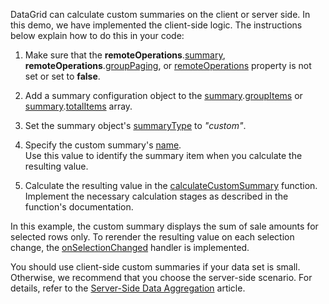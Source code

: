 DataGrid can calculate custom summaries on the client or server side. In this demo, we have implemented the client-side logic. The instructions below explain how to do this in your code:

1. Make sure that the **remoteOperations**.[summary](/Documentation/ApiReference/UI_Components/dxDataGrid/Configuration/remoteOperations/#summary), **remoteOperations**.[groupPaging](/Documentation/ApiReference/UI_Components/dxDataGrid/Configuration/remoteOperations/#groupPaging), or [remoteOperations](/Documentation/ApiReference/UI_Components/dxDataGrid/Configuration/remoteOperations/) property is not set or set to **false**.

1. Add a summary configuration object to the [summary](/Documentation/ApiReference/UI_Components/dxDataGrid/Configuration/summary/).[groupItems](/Documentation/ApiReference/UI_Components/dxDataGrid/Configuration/summary/groupItems/) or [summary](/Documentation/ApiReference/UI_Components/dxDataGrid/Configuration/summary/).[totalItems](/Documentation/ApiReference/UI_Components/dxDataGrid/Configuration/summary/totalItems/) array.

2. Set the summary object's [summaryType](/Documentation/ApiReference/UI_Components/dxDataGrid/Configuration/summary/totalItems/#summaryType) to *"custom"*.

3. Specify the custom summary's [name](/Documentation/ApiReference/UI_Components/dxDataGrid/Configuration/summary/totalItems/#name).         
Use this value to identify the summary item when you calculate the resulting value.

1. Calculate the resulting value in the [calculateCustomSummary](/Documentation/ApiReference/UI_Components/dxDataGrid/Configuration/summary/#calculateCustomSummary) function.          
Implement the necessary calculation stages as described in the function's documentation.

In this example, the custom summary displays the sum of sale amounts for selected rows only. To rerender the resulting value on each selection change, the [onSelectionChanged](/Documentation/ApiReference/UI_Components/dxDataGrid/Configuration/#onSelectionChanged) handler is implemented.

You should use client-side custom summaries if your data set is small. Otherwise, we recommend that you choose the server-side scenario. For details, refer to the [Server-Side Data Aggregation](/Documentation/Guide/UI_Components/DataGrid/Summaries/Custom_Aggregate_Function/#Server-Side_Data_Aggregation) article.
